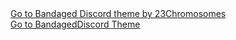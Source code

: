 <html>
<body>
<section id="downloads">
<a class="download_link" href="https://github.com/pages-themes/slate/zipball/master">Go to Bandaged Discord theme by 23Chromosomes</a></section>
<!-- Place this tag where you want the button to render. -->
<a class="github-button" href="https://23chromosomes.github.io/MyUserDB/" data-color-scheme="no-preference: dark; light: light; dark: dark;" data-size="large" aria-label="Bandaged Discord Theme">Go to BandagedDiscord Theme</a>
<!-- Place this tag in your head or just before your close body tag. -->
<script async defer src="https://buttons.github.io/buttons.js"></script>
</body>
</html>
